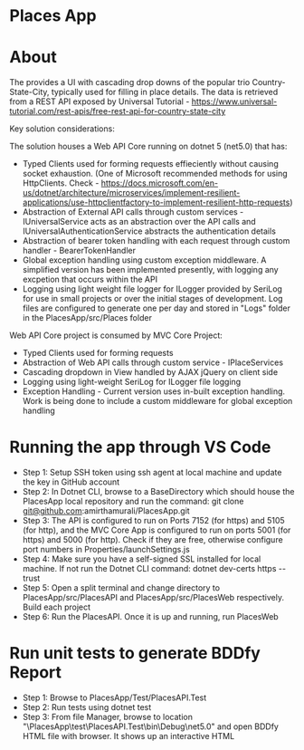 ﻿# Places App
 # About
The provides a UI with cascading drop downs of the popular trio Country-State-City, typically used for filling in place details. The data is retrieved from a REST API exposed by Universal Tutorial - https://www.universal-tutorial.com/rest-apis/free-rest-api-for-country-state-city

Key solution considerations:

The solution houses a Web API Core running on dotnet 5 (net5.0) that has:
- Typed Clients used for forming requests effieciently without causing socket exhaustion.  (One of Microsoft recommended methods for using HttpClients. Check - https://docs.microsoft.com/en-us/dotnet/architecture/microservices/implement-resilient-applications/use-httpclientfactory-to-implement-resilient-http-requests)
- Abstraction of External API calls through custom services - IUniversalService acts as an abstraction over the API calls and IUniversalAuthenticationService abstracts the authentication details
- Abstraction of bearer token handling with each request through custom handler - BearerTokenHandler
- Global exception handling using custom exception middleware. A simplified version has been implemented presently, with logging any excpetion that occurs within the API
- Logging using light weight file logger for ILogger provided by SeriLog for use in small projects or over the initial stages of development. Log files are configured to generate one per day and stored in "Logs" folder in the PlacesApp/src/Places folder

Web API Core project is consumed by MVC Core Project:
- Typed Clients used for forming requests
- Abstraction of Web API calls through custom service - IPlaceServices
- Cascading dropdown in View handled by AJAX jQuery on client side
- Logging using light-weight SeriLog for ILogger file logging
- Exception Handling - Current version uses in-built exception handling. Work is being done to include a custom middleware for global exception handling

 # Running the app through VS Code
- Step 1: Setup SSH token using ssh agent at local machine and update the key in GitHub account
- Step 2: In Dotnet CLI, browse to a BaseDirectory which should house the PlacesApp local repository and run the command: git clone git@github.com:amirthamurali/PlacesApp.git
- Step 3: The API is configured to run on Ports 7152 (for https) and 5105 (for http), and the MVC Core App is configured to run on ports 5001 (for https) and 5000 (for http). Check if they are free, otherwise configure port numbers in Properties/launchSettings.js 
- Step 4: Make sure you have a self-signed SSL installed for local machine. If not run the Dotnet CLI command: dotnet dev-certs https --trust
- Step 5: Open a split terminal and change directory to PlacesApp/src/PlacesAPI and PlacesApp/src/PlacesWeb respectively. Build each project
- Step 6: Run the PlacesAPI. Once it is up and running, run PlacesWeb

# Run unit tests to generate BDDfy Report
- Step 1: Browse to PlacesApp/Test/PlacesAPI.Test
- Step 2: Run tests using dotnet test
- Step 3: From file Manager, browse to location "\PlacesApp\test\PlacesAPI.Test\bin\Debug\net5.0" and open BDDfy HTML file with browser. It shows up an interactive HTML
